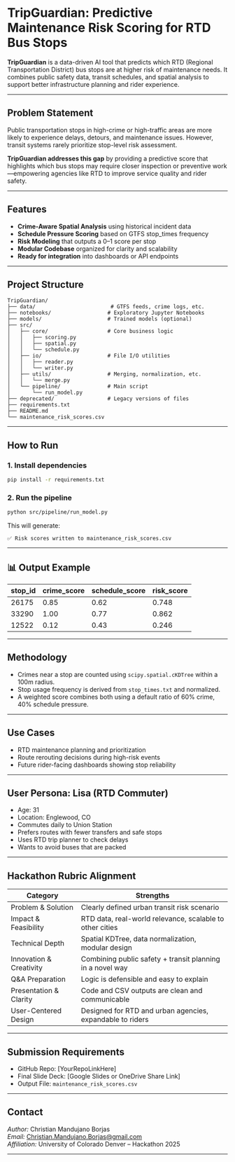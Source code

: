 # TripGuardian: Predictive Maintenance Risk Scoring for RTD Bus Stops

**TripGuardian** is a data-driven AI tool that predicts which RTD (Regional Transportation District) bus stops are at higher risk of maintenance needs. It combines public safety data, transit schedules, and spatial analysis to support better infrastructure planning and rider experience.

---

## Problem Statement

Public transportation stops in high-crime or high-traffic areas are more likely to experience delays, detours, and maintenance issues. However, transit systems rarely prioritize stop-level risk assessment.

**TripGuardian addresses this gap** by providing a predictive score that highlights which bus stops may require closer inspection or preventive work—empowering agencies like RTD to improve service quality and rider safety.

---

## Features

-  **Crime-Aware Spatial Analysis** using historical incident data
-  **Schedule Pressure Scoring** based on GTFS stop_times frequency
-  **Risk Modeling** that outputs a 0–1 score per stop
-  **Modular Codebase** organized for clarity and scalability
-  **Ready for integration** into dashboards or API endpoints

---

## Project Structure

```
TripGuardian/
├── data/                        # GTFS feeds, crime logs, etc.
├── notebooks/                  # Exploratory Jupyter Notebooks
├── models/                     # Trained models (optional)
├── src/
│   ├── core/                   # Core business logic
│   │   ├── scoring.py
│   │   ├── spatial.py
│   │   └── schedule.py
│   ├── io/                     # File I/O utilities
│   │   ├── reader.py
│   │   └── writer.py
│   ├── utils/                  # Merging, normalization, etc.
│   │   └── merge.py
│   └── pipeline/               # Main script
│       └── run_model.py
├── deprecated/                 # Legacy versions of files
├── requirements.txt
├── README.md
└── maintenance_risk_scores.csv
```

---

## How to Run

### 1. Install dependencies

```bash
pip install -r requirements.txt
```

### 2. Run the pipeline

```bash
python src/pipeline/run_model.py
```

This will generate:

```
✅ Risk scores written to maintenance_risk_scores.csv
```

---

## 📊 Output Example

| stop_id | crime_score | schedule_score | risk_score |
|---------|-------------|----------------|------------|
| 26175   | 0.85        | 0.62           | 0.748      |
| 33290   | 1.00        | 0.77           | 0.862      |
| 12522   | 0.12        | 0.43           | 0.246      |

---

## Methodology

- Crimes near a stop are counted using `scipy.spatial.cKDTree` within a 100m radius.
- Stop usage frequency is derived from `stop_times.txt` and normalized.
- A weighted score combines both using a default ratio of 60% crime, 40% schedule pressure.

---

## Use Cases

- RTD maintenance planning and prioritization
- Route rerouting decisions during high-risk events
- Future rider-facing dashboards showing stop reliability

---

## User Persona: Lisa (RTD Commuter)
- Age: 31
- Location: Englewood, CO
- Commutes daily to Union Station
- Prefers routes with fewer transfers and safe stops
- Uses RTD trip planner to check delays
- Wants to avoid buses that are packed

---


## Hackathon Rubric Alignment

| Category                | Strengths                                                                 |
|------------------------|---------------------------------------------------------------------------|
| Problem & Solution     | Clearly defined urban transit risk scenario                              |
| Impact & Feasibility   | RTD data, real-world relevance, scalable to other cities                  |
| Technical Depth        | Spatial KDTree, data normalization, modular design                        |
| Innovation & Creativity| Combining public safety + transit planning in a novel way                |
| Q&A Preparation        | Logic is defensible and easy to explain                                  |
| Presentation & Clarity | Code and CSV outputs are clean and communicable                          |
| User-Centered Design   | Designed for RTD and urban agencies, expandable to riders                |

---

## Submission Requirements

- GitHub Repo: [YourRepoLinkHere]
- Final Slide Deck: [Google Slides or OneDrive Share Link]
- Output File: `maintenance_risk_scores.csv`

---

## Contact

*Author:* Christian Mandujano Borjas  
*Email:* Christian.Mandujano.Borjas@gmail.com  
*Affiliation:* University of Colorado Denver – Hackathon 2025

---